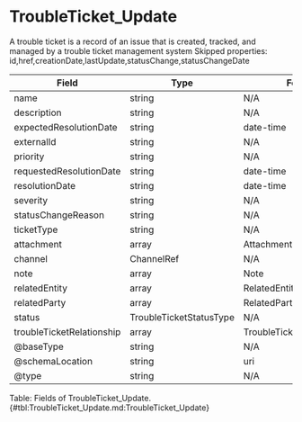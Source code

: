 <!--
    ATTENTION: This file was generated via gradle!
               Do NOT manually edit this file! Any such changes will be overwritten!
-->

# TroubleTicket_Update

A trouble ticket is a record of an issue that is created, tracked, and managed by a trouble ticket management system
Skipped properties: id,href,creationDate,lastUpdate,statusChange,statusChangeDate

| Field | Type | Format | Required |
|-------|---|--------|---|
| name | string | N/A | No |
| description | string | N/A | No |
| expectedResolutionDate | string | date-time | No |
| externalId | string | N/A | No |
| priority | string | N/A | No |
| requestedResolutionDate | string | date-time | No |
| resolutionDate | string | date-time | No |
| severity | string | N/A | No |
| statusChangeReason | string | N/A | No |
| ticketType | string | N/A | No |
| attachment | array | AttachmentOrDocumentRef | No |
| channel | ChannelRef | N/A | No |
| note | array | Note | No |
| relatedEntity | array | RelatedEntity | No |
| relatedParty | array | RelatedParty | No |
| status | TroubleTicketStatusType | N/A | No |
| troubleTicketRelationship | array | TroubleTicketRelationship | No |
| \@baseType | string | N/A | No |
| \@schemaLocation | string | uri | No |
| \@type | string | N/A | No |

Table: Fields of TroubleTicket_Update. {#tbl:TroubleTicket_Update.md:TroubleTicket_Update}
